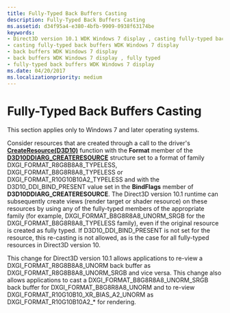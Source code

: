 ```yaml
---
title: Fully-Typed Back Buffers Casting
description: Fully-Typed Back Buffers Casting
ms.assetid: d34f95a4-e380-4bfb-9909-0938f63174be
keywords:
- Direct3D version 10.1 WDK Windows 7 display , casting fully-typed back buffers
- casting fully-typed back buffers WDK Windows 7 display
- back buffers WDK Windows 7 display
- back buffers WDK Windows 7 display , fully typed
- fully-typed back buffers WDK Windows 7 display
ms.date: 04/20/2017
ms.localizationpriority: medium
---
```


# Fully-Typed Back Buffers Casting


This section applies only to Windows 7 and later operating systems.

Consider resources that are created through a call to the driver's [**CreateResource(D3D10)**](https://msdn.microsoft.com/library/windows/hardware/ff540691) function with the **Format** member of the [**D3D10DDIARG\_CREATERESOURCE**](https://msdn.microsoft.com/library/windows/hardware/ff541697) structure set to a format of family DXGI\_FORMAT\_R8G8B8A8\_TYPELESS, DXGI\_FORMAT\_B8G8R8A8\_TYPELESS or DXGI\_FORMAT\_R10G10B10A2\_TYPELESS and with the D3D10\_DDI\_BIND\_PRESENT value set in the **BindFlags** member of **D3D10DDIARG\_CREATERESOURCE**. The Direct3D version 10.1 runtime can subsequently create views (render target or shader resource) on these resources by using any of the fully-typed members of the appropriate family (for example, DXGI\_FORMAT\_B8G8R8A8\_UNORM\_SRGB for the DXGI\_FORMAT\_B8G8R8A8\_TYPELESS family), even if the original resource is created as fully typed. If D3D10\_DDI\_BIND\_PRESENT is not set for the resource, this re-casting is not allowed, as is the case for all fully-typed resources in Direct3D version 10.

This change for Direct3D version 10.1 allows applications to re-view a DXGI\_FORMAT\_R8G8B8A8\_UNORM back buffer as DXGI\_FORMAT\_R8G8B8A8\_UNORM\_SRGB and vice versa. This change also allows applications to cast a DXGI\_FORMAT\_B8G8R8A8\_UNORM\_SRGB back buffer for DXGI\_FORMAT\_B8G8R8A8\_UNORM and to re-view DXGI\_FORMAT\_R10G10B10\_XR\_BIAS\_A2\_UNORM as DXGI\_FORMAT\_R10G10B10A2\_\* for rendering.

 

 





